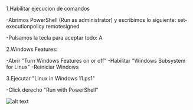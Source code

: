 1.Habilitar ejecucion de comandos

-Abrimos PowerShell (Run as administrator) y escribimos lo siguiente:
set-executionpolicy remotesigned

-Pulsamos la tecla para aceptar todo:
A


2.Windows Features:

-Abrir "Turn Windows Features on or off"
-Habilitar "Windows Subsystem for Linux"
-Reiniciar Windows


3.Ejecutar "Linux in Windows 11.ps1"

-Click derecho "Run with PowerShell"

![alt text](https://github.com/ibaicolegio/FStudenVitoria/blob/main/1.Linux%20in%20Windows%2011/Windows%20Features.png)
